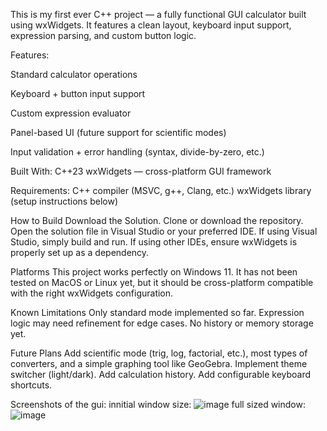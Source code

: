 This is my first ever C++ project — a fully functional GUI calculator built using wxWidgets. It features a clean layout, keyboard input support, expression parsing, and custom button logic.

Features:
  
  Standard calculator operations

  Keyboard + button input support
  
  Custom expression evaluator
  
  Panel-based UI (future support for scientific modes)
  
  Input validation + error handling (syntax, divide-by-zero, etc.)

Built With:
  C++23
  wxWidgets — cross-platform GUI framework

Requirements:
  C++ compiler (MSVC, g++, Clang, etc.)
  wxWidgets library (setup instructions below)

How to Build
  Download the Solution.
  Clone or download the repository.
  Open the solution file in Visual Studio or your preferred IDE.
  If using Visual Studio, simply build and run.
  If using other IDEs, ensure wxWidgets is properly set up as a dependency.

Platforms
  This project works perfectly on Windows 11.
  It has not been tested on MacOS or Linux yet, but it should be cross-platform compatible with the right wxWidgets configuration.

Known Limitations
  Only standard mode implemented so far.
  Expression logic may need refinement for edge cases.
  No history or memory storage yet.

Future Plans
  Add scientific mode (trig, log, factorial, etc.), most types of converters, and a simple graphing tool like GeoGebra.
  Implement theme switcher (light/dark).
  Add calculation history.
  Add configurable keyboard shortcuts.

Screenshots of the gui:
innitial window size: ![image](https://github.com/user-attachments/assets/d65ac3ad-e344-4e3d-bbff-f23bd006ffc9)
full sized window: ![image](https://github.com/user-attachments/assets/73c20342-9bf5-4c5c-a5c4-2b6cf4f708ea)




